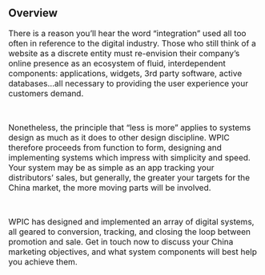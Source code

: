 ## Overview 

<span style="font-size: medium;">There is a reason you&#x2019;ll hear the word &#x201C;integration&#x201D; used all too often in reference to the digital industry. Those who still think of a website as a discrete entity must re-envision their company&#x2019;s online presence as an ecosystem of fluid, interdependent components: applications, widgets, 3rd party software, active databases&#x2026;all necessary to providing the user experience your customers demand.</span>

<span style="font-size: medium;">&#xA0;</span>

<span style="font-size: medium;">Nonetheless, the principle that &#x201C;less is more&#x201D; applies to systems design as much as it does to other design discipline. WPIC therefore proceeds from function to form, designing and implementing systems which impress with simplicity and speed. Your system may be as simple as an app tracking your distributors&#x2019; sales, but generally, the greater your targets for the China market, the more moving parts will be involved.</span>

<span style="font-size: medium;">&#xA0;&#xA0;</span>

<span style="font-size: medium;">WPIC has designed and implemented an array of digital systems, all geared to conversion, tracking, and closing the loop between promotion and sale. Get in touch now to discuss your China marketing objectives, and what system components will best help you achieve them.</span>